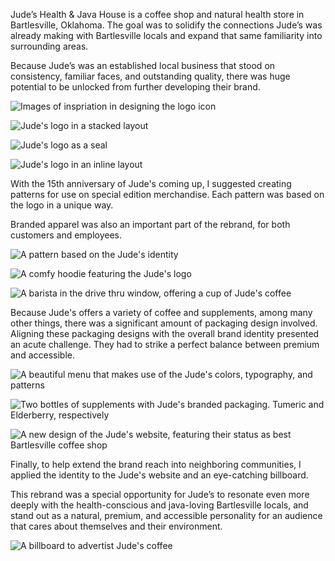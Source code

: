Jude’s Health & Java House is a coffee shop and natural health store in Bartlesville, Oklahoma. The goal was to solidify the connections Jude’s was already making with Bartlesville locals and expand that same familiarity into surrounding areas.

Because Jude’s was an established local business that stood on consistency, familiar faces, and outstanding quality, there was huge potential to be unlocked from further developing their brand.

![Images of inspriation in designing the logo icon](/_assets/images/judes/judes-icon-process.jpg)

![Jude's logo in a stacked layout](/_assets/images/judes/judes-stacked.svg)

![Jude's logo as a seal](/_assets/images/judes/judes-seal.svg)

![Jude's logo in an inline layout](/_assets/images/judes/judes-inline.svg)

With the 15th anniversary of Jude's coming up, I suggested creating patterns for use on special edition merchandise. Each pattern was based on the logo in a unique way.

Branded apparel was also an important part of the rebrand, for both customers and employees.

![A pattern based on the Jude's identity](/_assets/images/judes/judes-pattern-1.svg)

![A comfy hoodie featuring the Jude's logo](/_assets/images/judes/judes-hoodie.jpg)

![A barista in the drive thru window, offering a cup of Jude's coffee](/_assets/images/judes/judes-drive-thru.jpg)

Because Jude's offers a variety of coffee and supplements, among many other things, there was a significant amount of packaging design involved. Aligning these packaging designs with the overall brand identity presented an acute challenge. They had to strike a perfect balance between premium and accessible.

![A beautiful menu that makes use of the Jude's colors, typography, and patterns](/_assets/images/judes/judes-menu.jpg)

![Two bottles of supplements with Jude's branded packaging. Tumeric and Elderberry, respectively](/_assets/images/judes/judes-supplements.jpg)

![A new design of the Jude's website, featuring their status as best Bartlesville coffee shop](/_assets/images/judes/judes-website.jpg)

Finally, to help extend the brand reach into neighboring communities, I applied the identity to the Jude's website and an eye-catching billboard.

This rebrand was a special opportunity for Jude’s to resonate even more deeply with the health-conscious and java-loving Bartlesville locals, and stand out as a natural, premium, and accessible personality for an audience that cares about themselves and their environment.

![A billboard to advertist Jude's coffee](/_assets/images/judes/judes-billboard.jpg)